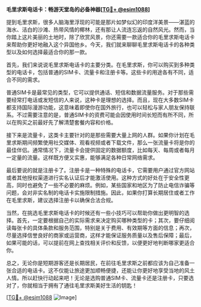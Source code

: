 **毛里求斯电话卡：畅游天堂岛的必备神器[[TG💪+ @esim1088](https://t.me/s/esim1088)]**

提到毛里求斯，很多人脑海里浮现的可能是那片如梦似幻的印度洋美景——湛蓝的海水、洁白的沙滩、热带风情的椰林，还有那让人流连忘返的自然风光。然而，当你踏上这片美丽的土地时，除了欣赏风景，你还需要一款适合你的毛里求斯电话卡来帮助你更好地融入这个异国他乡。今天，我们就来聊聊毛里求斯电话卡的各种类型以及如何选择最适合你的那一款。

首先，我们来说说毛里求斯电话卡的主要分类。在毛里求斯，你可以购买到多种类型的电话卡，包括普通的SIM卡、流量卡和注册卡等。这些卡的用途各有不同，适合不同的需求。

普通SIM卡是最常见的类型，它可以提供通话、短信和数据流量服务。对于那些需要经常打电话或发短信的人来说，这种卡是理想的选择。而且，现在大多数SIM卡都支持国际漫游功能，这意味着即使你在国外旅行，也可以轻松与家人朋友保持联系。不过需要注意的是，普通SIM卡的资费可能会因使用时间长短而有所不同，所以在购买之前最好先了解清楚套餐内容和价格。

接下来是流量卡，这类卡主要针对的是那些需要大量上网的人群。如果你计划在毛里求斯期间频繁使用社交媒体、观看视频或者下载文件，那么一张流量卡将是你的最佳伴侣。通常情况下，流量卡会提供固定的数据额度，比如每天、每周或者每月一定量的流量。这样既方便又实惠，能够满足各种日常网络需求。

最后要说的就是注册卡了。注册卡是一种特殊的电话卡，它需要用户通过官方网站或者其他授权渠道进行实名认证后才能激活使用。这种方式的好处在于安全性更高，同时也避免了一些不必要的麻烦。例如，某些国家和地区为了防止电信诈骗等问题，会对非实名制的电话卡实施限制措施。因此，如果你打算长期居住或者工作在毛里求斯，建议选择注册卡以确保合法合规。

当然，在挑选毛里求斯电话卡的时候还有一些小技巧可以帮助你做出更明智的选择。首先，一定要根据自己的实际需求来决定购买哪种类型的卡；其次，要仔细阅读每张卡的具体条款和服务范围，特别是关于费用、有效期等方面的信息；再次，尽量选择信誉良好的商家或运营商，这样才能保证服务质量以及售后保障；最后，如果可能的话，可以提前在网上查找相关评价和反馈，以便更好地判断哪家更适合你。

总之，无论你是短期游客还是长期居民，在前往毛里求斯之前都应该为自己准备一张合适的电话卡。这不仅能让旅途更加顺畅便捷，还能让你更好地享受当地的风土人情。所以赶快行动起来吧！无论是选购普通SIM卡、流量卡还是注册卡，只要选对了，你就相当于拥有了通往毛里求斯美好生活的钥匙！

[[TG💪+ @esim1088](https://t.me/s/esim1088) ![Image](https://i.postimg.cc/4NQfJmqS/Snipaste-2025-05-13-00-14-12.png)]